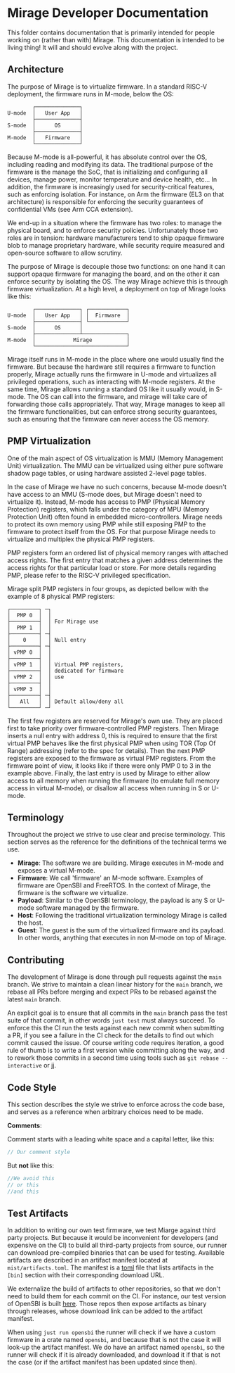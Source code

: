 # Mirage Developer Documentation

This folder contains documentation that is primarily intended for people working on (rather than with) Mirage.
This documentation is intended to be living thing!
It will and should evolve along with the project.

## Architecture

The purpose of Mirage is to virtualize firmware.
In a standard RISC-V deployment, the firmware runs in M-mode, below the OS:

```
        ┌──────────────┐
U-mode  │   User App   │
        ├──────────────┤
S-mode  │      OS      │
        ├──────────────┤
M-mode  │   Firmware   │
        └──────────────┘
```

Because M-mode is all-powerful, it has absolute control over the OS, including reading and modifying its data.
The traditional purpose of the firmware is the manage the SoC, that is initializing and configuring all devices, manage power, monitor temperature and device health, etc...
In addition, the firmware is increasingly used for security-critical features, such as enforcing isolation.
For instance, on Arm the firmware (EL3 on that architecture) is responsible for enforcing the security guarantees of confidential VMs (see Arm CCA extension).

We end-up in a situation where the firmware has two roles: to manage the physical board, and to enforce security policies.
Unfortunately those two roles are in tension: hardware manufacturers tend to ship opaque firmware blob to manage proprietary hardware, while security require measured and open-source software to allow scrutiny.

The purpose of Mirage is decouple those two functions: on one hand it can support opaque firmware for managing the board, and on the other it can enforce security by isolating the OS.
The way Mirage achieve this is through firmware virtualization.
At a high level, a deployment on top of Mirage looks like this:

```
        ┌──────────────┐ ┌────────────┐
U-mode  │   User App   │ │  Firmware  │
        ├──────────────┤ └────────────┘
S-mode  │      OS      │
        ├──────────────┴──────────────┐
M-mode  │            Mirage           │
        └─────────────────────────────┘
```

Mirage itself runs in M-mode in the place where one would usually find the firmware.
But because the hardware still requires a firmware to function properly, Mirage actually runs the firmware in U-mode and virtualizes all privileged operations, such as interacting with M-mode registers.
At the same time, Mirage allows running a standard OS like it usually would, in S-mode.
The OS can call into the firmware, and mirage will take care of forwarding those calls appropriately.
That way, Mirage manages to keep all the firmware functionalities, but can enforce strong security guarantees, such as ensuring that the firmware can never access the  OS memory.

## PMP Virtualization

One of the main aspect of OS virtualization is MMU (Memory Management Unit) virtualization.
The MMU can be virtualized using either pure software shadow page tables, or using hardware assisted 2-level page tables.

In the case of Mirage we have no such concerns, because M-mode doesn't have access to an MMU (S-mode does, but Mirage doesn't need to virtualize it).
Instead, M-mode has access to PMP (Physical Memory Protection) registers, which falls under the category of MPU (Memory Protection Unit) often found in embedded micro-controllers.
Mirage needs to protect its own memory using PMP while still exposing PMP to the firmware to protect itself from the OS.
For that purpose Mirage needs to virtualize and multiplex the physical PMP registers.

PMP registers form an ordered list of physical memory ranges with attached access rights.
The first entry that matches a given address determines the access rights for that particular load or store.
For more details regarding PMP, please refer to the RISC-V privileged specification.

Mirage split PMP registers in four groups, as depicted bellow with the example of 8 physical PMP registers:

```
┌─────────┐ ─┐
│  PMP 0  │  │
├─────────┤  │ For Mirage use
│  PMP 1  │  │
├─────────┤ ─┤
│    0    │  │ Null entry
├─────────┤ ─┤
│ vPMP 0  │  │
├─────────┤  │
│ vPMP 1  │  │ Virtual PMP registers,
├─────────┤  │ dedicated for firmware
│ vPMP 2  │  │ use
├─────────┤  │
│ vPMP 3  │  │
├─────────┤ ─┤
│   All   │  │ Default allow/deny all
└─────────┘ ─┘
```

The first few registers are reserved for Mirage's own use.
They are placed first to take priority over firmware-controlled PMP registers.
Then Mirage inserts a null entry with address 0, this is required to ensure that the first virtual PMP behaves like the first physical PMP when using TOR (Top Of Range) addressing (refer to the spec for details).
Then the next PMP registers are exposed to the firmware as virtual PMP registers.
From the firmware point of view, it looks like if there were only PMP 0 to 3 in the example above.
Finally, the last entry is used by Mirage to either allow access to all memory when running the firmware (to emulate full memory access in virtual M-mode), or disallow all access when running in S or U-mode.

## Terminology

Throughout the project we strive to use clear and precise terminology.
This section serves as the reference for the definitions of the technical terms we use.

- **Mirage**:
  The software we are building.
  Mirage executes in M-mode and exposes a virtual M-mode.
- **Firmware**:
  We call 'firmware' an M-mode software.
  Examples of firmware are OpenSBI and FreeRTOS.
  In the context of Mirage, the firmware is the software we virtualize.
- **Payload**:
  Similar to the OpenSBI terminology, the payload is any S or U-mode software managed by the firmware.
- **Host**:
  Following the traditional virtualization terminology Mirage is called the host.
- **Guest**:
  The guest is the sum of the virtualized firmware and its payload.
  In other words, anything that executes in non M-mode on top of Mirage.

## Contributing

The development of Mirage is done through pull requests against the `main` branch.
We strive to maintain a clean linear history for the `main` branch, we rebase all PRs before merging and expect PRs to be rebased against the latest `main` branch.

An explicit goal is to ensure that all commits in the `main` branch pass the test suite of that commit, in other words `just test` must always succeed.
To enforce this the CI run the tests against each new commit when submitting a PR, if you see a failure in the CI check for the details to find out which commit caused the issue.
Of course writing code requires iteration, a good rule of thumb is to write a first version while committing along the way, and to rework those commits in a second time using tools such as `git rebase --interactive` or [jj](https://steveklabnik.github.io/jujutsu-tutorial/).

## Code Style

This section describes the style we strive to enforce across the code base, and serves as a reference when arbitrary choices need to be made.

**Comments**:

Comment starts with a leading white space and a capital letter, like this:

```rs
// Our comment style
```

But **not** like this:

```rs
//We avoid this
// or this
//and this
```

## Test Artifacts

In addition to writing our own test firmware, we test Miarge against third party projects.
But because it would be inconvenient for developers (and expensive on the CI) to build all third-party projects from source, our runner can download pre-compiled binaries that can be used for testing.
Available artifacts are described in an artifact manifest located at `mist/artifacts.toml`.
The manifest is a [toml](https://toml.io/) file that lists artifacts in the `[bin]` section with their corresponding download URL.

We externalize the build of artifacts to other repositories, so that we don't need to build them for each commit on the CI.
For instance, our test version of OpenSBI is built [here](https://github.com/CharlyCst/mirage-artifact-opensbi).
Those repos then expose artifacts as binary through releases, whose download link can be added to the artifact manifest.

When using `just run opensbi` the runner will check if we have a custom firmware in a crate named `opensbi`, and because that is not the case it will look-up the artifact manifest.
We do have an artifact named `opensbi`, so the runner will check if it is already downloaded, and download it if that is not the case (or if the artifact manifest has been updated since then).
